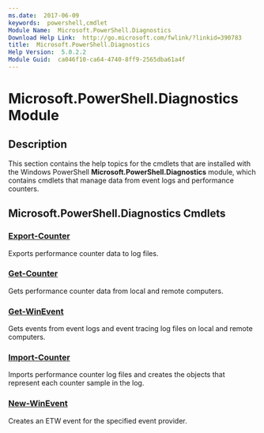 ```yaml
---
ms.date:  2017-06-09
keywords:  powershell,cmdlet
Module Name:  Microsoft.PowerShell.Diagnostics
Download Help Link:  http://go.microsoft.com/fwlink/?linkid=390783
title:  Microsoft.PowerShell.Diagnostics
Help Version:  5.0.2.2
Module Guid:  ca046f10-ca64-4740-8ff9-2565dba61a4f
---
```


# Microsoft.PowerShell.Diagnostics Module
## Description
This section contains the help topics for the cmdlets that are installed with the Windows PowerShell **Microsoft.PowerShell.Diagnostics** module, which contains cmdlets that manage data from event logs and performance counters.

## Microsoft.PowerShell.Diagnostics Cmdlets
### [Export-Counter](Export-Counter.md)
Exports performance counter data to log files.


### [Get-Counter](Get-Counter.md)
Gets performance counter data from local and remote computers.


### [Get-WinEvent](Get-WinEvent.md)
Gets events from event logs and event tracing log files on local and remote computers.


### [Import-Counter](Import-Counter.md)
Imports performance counter log files and creates the objects that represent each counter sample in the log.


### [New-WinEvent](New-WinEvent.md)
Creates an ETW event for the specified event provider.

